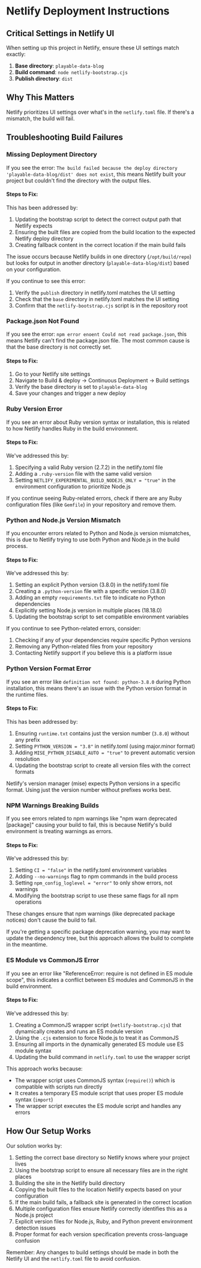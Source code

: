 # Netlify Deployment Instructions

## Critical Settings in Netlify UI

When setting up this project in Netlify, ensure these UI settings match exactly:

1. **Base directory**: `playable-data-blog`
2. **Build command**: `node netlify-bootstrap.cjs`
3. **Publish directory**: `dist`

## Why This Matters

Netlify prioritizes UI settings over what's in the `netlify.toml` file. If there's a mismatch, the build will fail.

## Troubleshooting Build Failures

### Missing Deployment Directory

If you see the error: `The build failed because the deploy directory 'playable-data-blog/dist' does not exist`, this means Netlify built your project but couldn't find the directory with the output files.

#### Steps to Fix:

This has been addressed by:
1. Updating the bootstrap script to detect the correct output path that Netlify expects
2. Ensuring the built files are copied from the build location to the expected Netlify deploy directory
3. Creating fallback content in the correct location if the main build fails

The issue occurs because Netlify builds in one directory (`/opt/build/repo`) but looks for output in another directory (`playable-data-blog/dist`) based on your configuration.

If you continue to see this error:
1. Verify the `publish` directory in netlify.toml matches the UI setting
2. Check that the `base` directory in netlify.toml matches the UI setting
3. Confirm that the `netlify-bootstrap.cjs` script is in the repository root

### Package.json Not Found

If you see the error: `npm error enoent Could not read package.json`, this means Netlify can't find the package.json file. The most common cause is that the base directory is not correctly set.

#### Steps to Fix:

1. Go to your Netlify site settings
2. Navigate to Build & deploy → Continuous Deployment → Build settings
3. Verify the base directory is set to `playable-data-blog`
4. Save your changes and trigger a new deploy

### Ruby Version Error

If you see an error about Ruby version syntax or installation, this is related to how Netlify handles Ruby in the build environment.

#### Steps to Fix:

We've addressed this by:
1. Specifying a valid Ruby version (2.7.2) in the netlify.toml file
2. Adding a `.ruby-version` file with the same valid version
3. Setting `NETLIFY_EXPERIMENTAL_BUILD_NODEJS_ONLY = "true"` in the environment configuration to prioritize Node.js

If you continue seeing Ruby-related errors, check if there are any Ruby configuration files (like `Gemfile`) in your repository and remove them.

### Python and Node.js Version Mismatch

If you encounter errors related to Python and Node.js version mismatches, this is due to Netlify trying to use both Python and Node.js in the build process.

#### Steps to Fix:

We've addressed this by:
1. Setting an explicit Python version (3.8.0) in the netlify.toml file
2. Creating a `.python-version` file with a specific version (3.8.0)
3. Adding an empty `requirements.txt` file to indicate no Python dependencies
4. Explicitly setting Node.js version in multiple places (18.18.0)
5. Updating the bootstrap script to set compatible environment variables

If you continue to see Python-related errors, consider:
1. Checking if any of your dependencies require specific Python versions
2. Removing any Python-related files from your repository
3. Contacting Netlify support if you believe this is a platform issue

### Python Version Format Error

If you see an error like `definition not found: python-3.8.0` during Python installation, this means there's an issue with the Python version format in the runtime files.

#### Steps to Fix:

This has been addressed by:
1. Ensuring `runtime.txt` contains just the version number (`3.8.0`) without any prefix
2. Setting `PYTHON_VERSION = "3.8"` in netlify.toml (using major.minor format)
3. Adding `MISE_PYTHON_DISABLE_AUTO = "true"` to prevent automatic version resolution
4. Updating the bootstrap script to create all version files with the correct formats

Netlify's version manager (mise) expects Python versions in a specific format. Using just the version number without prefixes works best.

### NPM Warnings Breaking Builds

If you see errors related to npm warnings like "npm warn deprecated [package]" causing your build to fail, this is because Netlify's build environment is treating warnings as errors.

#### Steps to Fix:

We've addressed this by:
1. Setting `CI = "false"` in the netlify.toml environment variables
2. Adding `--no-warnings` flag to npm commands in the build process
3. Setting `npm_config_loglevel = "error"` to only show errors, not warnings
4. Modifying the bootstrap script to use these same flags for all npm operations

These changes ensure that npm warnings (like deprecated package notices) don't cause the build to fail.

If you're getting a specific package deprecation warning, you may want to update the dependency tree, but this approach allows the build to complete in the meantime.

### ES Module vs CommonJS Error

If you see an error like "ReferenceError: require is not defined in ES module scope", this indicates a conflict between ES modules and CommonJS in the build environment.

#### Steps to Fix:

We've addressed this by:
1. Creating a CommonJS wrapper script (`netlify-bootstrap.cjs`) that dynamically creates and runs an ES module version
2. Using the `.cjs` extension to force Node.js to treat it as CommonJS
3. Ensuring all imports in the dynamically generated ES module use ES module syntax
4. Updating the build command in `netlify.toml` to use the wrapper script

This approach works because:
- The wrapper script uses CommonJS syntax (`require()`) which is compatible with scripts run directly
- It creates a temporary ES module script that uses proper ES module syntax (`import`)
- The wrapper script executes the ES module script and handles any errors

## How Our Setup Works

Our solution works by:

1. Setting the correct base directory so Netlify knows where your project lives
2. Using the bootstrap script to ensure all necessary files are in the right places
3. Building the site in the Netlify build directory
4. Copying the built files to the location Netlify expects based on your configuration
5. If the main build fails, a fallback site is generated in the correct location
6. Multiple configuration files ensure Netlify correctly identifies this as a Node.js project
7. Explicit version files for Node.js, Ruby, and Python prevent environment detection issues
8. Proper format for each version specification prevents cross-language confusion

Remember: Any changes to build settings should be made in both the Netlify UI and the `netlify.toml` file to avoid confusion. 